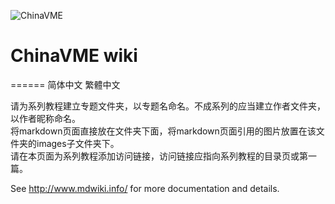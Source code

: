 ![ChinaVME](http://www.chinavme.com/static/image/common/logo.png)
# ChinaVME wiki
======
简体中文
繁體中文

请为系列教程建立专题文件夹，以专题名命名。不成系列的应当建立作者文件夹，以作者昵称命名。  
将markdown页面直接放在文件夹下面，将markdown页面引用的图片放置在该文件夹的images子文件夹下。  
请在本页面为系列教程添加访问链接，访问链接应指向系列教程的目录页或第一篇。  

See http://www.mdwiki.info/ for more documentation and details.
